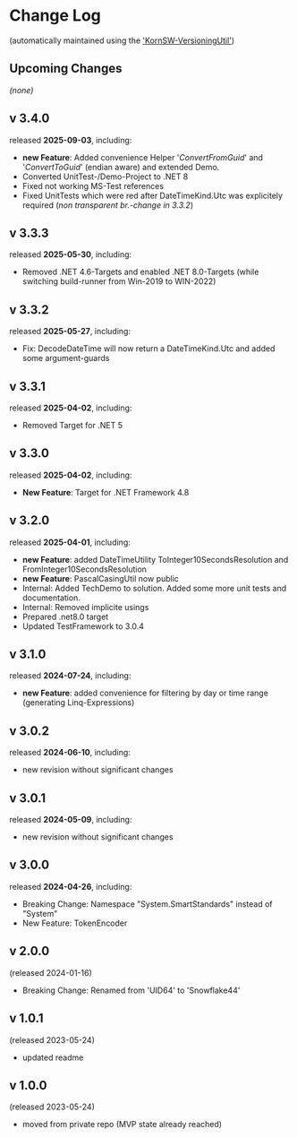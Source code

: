 # Change Log

(automatically maintained using the ['KornSW-VersioningUtil'](https://github.com/KornSW/VersioningUtil))



## Upcoming Changes

*(none)*



## v 3.4.0
released **2025-09-03**, including:
 - **new Feature**: Added convenience Helper '*ConvertFromGuid*' and '*ConvertToGuid*' (endian aware) and extended Demo.
 - Converted UnitTest-/Demo-Project to .NET 8
 - Fixed not working MS-Test references
 - Fixed UnitTests which were red after DateTimeKind.Utc was explicitely required (*non transparent br.-change in 3.3.2*)



## v 3.3.3
released **2025-05-30**, including:
 - Removed .NET 4.6-Targets and enabled .NET 8.0-Targets (while switching build-runner from Win-2019 to WIN-2022)



## v 3.3.2
released **2025-05-27**, including:
 - Fix: DecodeDateTime will now return a DateTimeKind.Utc and added some argument-guards



## v 3.3.1
released **2025-04-02**, including:
 - Removed Target for .NET 5



## v 3.3.0
released **2025-04-02**, including:
 - **New Feature**: Target for .NET Framework 4.8



## v 3.2.0
released **2025-04-01**, including:
 - **new Feature**: added DateTimeUtility ToInteger10SecondsResolution and FromInteger10SecondsResolution
 - **new Feature**: PascalCasingUtil now public
 - Internal: Added TechDemo to solution. Added some more unit tests and documentation.
 - Internal: Removed implicite usings
 - Prepared .net8.0 target
 - Updated TestFramework to 3.0.4



## v 3.1.0
released **2024-07-24**, including:
 - **new Feature**: added convenience for filtering by day or time range (generating Linq-Expressions)



## v 3.0.2
released **2024-06-10**, including:
 - new revision without significant changes



## v 3.0.1
released **2024-05-09**, including:
 - new revision without significant changes



## v 3.0.0
released **2024-04-26**, including:
 - Breaking Change: Namespace "System.SmartStandards" instead of "System"
 - New Feature: TokenEncoder



## v 2.0.0
(released 2024-01-16)

 - Breaking Change: Renamed from 'UID64' to 'Snowflake44'

## v 1.0.1
(released 2023-05-24)

 - updated readme

## v 1.0.0
(released 2023-05-24)

 - moved from private repo (MVP state already reached)
